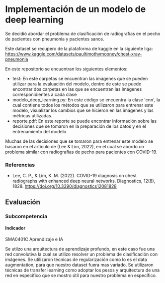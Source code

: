 # Implementación de un modelo de deep learning
Se decidió abordar el problema de clasificación de radiografías en el pecho de pacientes con pneumonia y pacientes sanos.

Este dataset se recupero de la plataforma de kaggle en la siguiente liga: https://www.kaggle.com/datasets/paultimothymooney/chest-xray-pneumonia

En este repositorio se encuentran los siguientes elementos:
- test: En este carpetas se encuentran las imágenes que se pueden utilizar para la evaluación del modelo, dentro de este se puede encontrar dos carpetas en las que se encuentran las imágenes corresponidientes a cada clase
- modelo_deep_learning.py: En este código se encuentra la clase 'cnn', la cual contiene todos los métodos que se utilizaron para entrenar este modelo, visualizar los cambios que se hicieron en las imágenes y las métricas utilizadas.
- reporte.pdf: En este reporte se puede encontrar información sobre las decisiones que se tomaron en la preparación de los datos y en el entrenamiento del modelo.

Muchas de las decisiones que se tomaron para entrenar este modelo se basaron en el artículo de (Lee & Lim, 2022), en el cual se abordo un problema similar con radiografías de pecho para pacientes con COVID-19.

### Referencias
- Lee, C. P., & Lim, K. M. (2022). COVID-19 diagnosis on chest radiographs with enhanced deep neural networks. Diagnostics, 12(8), 1828. https://doi.org/10.3390/diagnostics12081828

## Evaluación

### Subcompetencia
	

#### Indicador

SMA0401C            Aprendizaje e IA

Se utilzo una arquitectura de aprendizaje profundo, en este caso fue una red convolutiva la cual se utilizo resolver un problema de clasificación con imágenes.
Se utilizaron técnicas de regularización como lo es el data augmentation, para que nuestro dataset fuera mas variado.
Se utilizaron técnicas de transfer learning como adoptar los pesos y arquitectura de una red en específico que se mostro útil para nuestro problema en específico.
